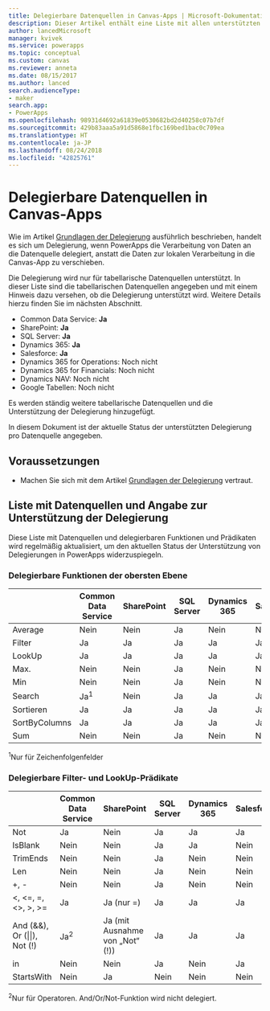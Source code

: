 ```yaml
---
title: Delegierbare Datenquellen in Canvas-Apps | Microsoft-Dokumentation
description: Dieser Artikel enthält eine Liste mit allen unterstützten delegierbaren Datenquellen in Canvas-Apps.
author: lancedMicrosoft
manager: kvivek
ms.service: powerapps
ms.topic: conceptual
ms.custom: canvas
ms.reviewer: anneta
ms.date: 08/15/2017
ms.author: lanced
search.audienceType:
- maker
search.app:
- PowerApps
ms.openlocfilehash: 98931d4692a61839e0530682bd2d40258c07b7df
ms.sourcegitcommit: 429b83aaa5a91d5868e1fbc169bed1bac0c709ea
ms.translationtype: HT
ms.contentlocale: ja-JP
ms.lasthandoff: 08/24/2018
ms.locfileid: "42825761"
---
```

# <a name="delegable-data-sources-in-canvas-apps"></a>Delegierbare Datenquellen in Canvas-Apps
Wie im Artikel [Grundlagen der Delegierung](delegation-overview.md) ausführlich beschrieben, handelt es sich um Delegierung, wenn PowerApps die Verarbeitung von Daten an die Datenquelle delegiert, anstatt die Daten zur lokalen Verarbeitung in die Canvas-App zu verschieben.

Die Delegierung wird nur für tabellarische Datenquellen unterstützt. In dieser Liste sind die tabellarischen Datenquellen angegeben und mit einem Hinweis dazu versehen, ob die Delegierung unterstützt wird. Weitere Details hierzu finden Sie im nächsten Abschnitt.

* Common Data Service: **Ja**
* SharePoint: **Ja**
* SQL Server: **Ja**
* Dynamics 365: **Ja**
* Salesforce: **Ja**
* Dynamics 365 for Operations: Noch nicht
* Dynamics 365 for Financials: Noch nicht
* Dynamics NAV: Noch nicht
* Google Tabellen: Noch nicht

Es werden ständig weitere tabellarische Datenquellen und die Unterstützung der Delegierung hinzugefügt.

In diesem Dokument ist der aktuelle Status der unterstützten Delegierung pro Datenquelle angegeben.

## <a name="prerequisites"></a>Voraussetzungen

* Machen Sie sich mit dem Artikel [ Grundlagen der Delegierung](delegation-overview.md) vertraut.

## <a name="list-of-data-sources-and-supported-delegation"></a>Liste mit Datenquellen und Angabe zur Unterstützung der Delegierung
Diese Liste mit Datenquellen und delegierbaren Funktionen und Prädikaten wird regelmäßig aktualisiert, um den aktuellen Status der Unterstützung von Delegierungen in PowerApps widerzuspiegeln.

### <a name="top-level-delegable-functions"></a>Delegierbare Funktionen der obersten Ebene

| &nbsp; | Common Data Service | SharePoint | SQL Server | Dynamics 365 | Salesforce |
| --- | --- | --- | --- | --- | --- |
| Average |Nein |Nein |Ja |Nein |Nein |
| Filter |Ja |Ja |Ja |Ja |Ja |
| LookUp |Ja |Ja |Ja |Ja |Ja |
| Max. |Nein |Nein |Ja |Nein |Nein |
| Min |Nein |Nein |Ja |Nein |Nein |
| Search |Ja<sup>1</sup> |Nein |Ja |Ja |Ja |
| Sortieren |Ja |Ja |Ja |Ja |Ja |
| SortByColumns |Ja |Ja |Ja |Ja |Ja |
| Sum |Nein |Nein |Ja |Nein |Nein |

<sup>1</sup>Nur für Zeichenfolgenfelder

### <a name="filter-and-lookup-delegable-predicates"></a>Delegierbare Filter- und LookUp-Prädikate

| &nbsp; | Common Data Service | SharePoint | SQL Server | Dynamics 365 | Salesforce |
| --- | --- | --- | --- | --- | --- |
| Not |Ja |Nein |Ja |Ja |Ja |
| IsBlank |Nein |Nein |Ja |Ja |Nein |
| TrimEnds |Nein |Nein |Ja |Nein |Nein |
| Len |Nein |Nein |Ja |Nein |Nein |
| +, - |Nein |Nein |Ja |Nein |Nein |
| <, <=, =, <>, >, >= |Ja |Ja (nur =) |Ja |Ja |Ja |
| And (&&), Or (&#124;&#124;), Not (!) |Ja<sup>2</sup> |Ja (mit Ausnahme von „Not“ (!)) |Ja |Ja |Ja |
| in |Nein |Nein |Ja |Nein |Ja |
| StartsWith |Nein |Ja |Nein |Nein |Nein |

<sup>2</sup>Nur für Operatoren. And/Or/Not-Funktion wird nicht delegiert.
